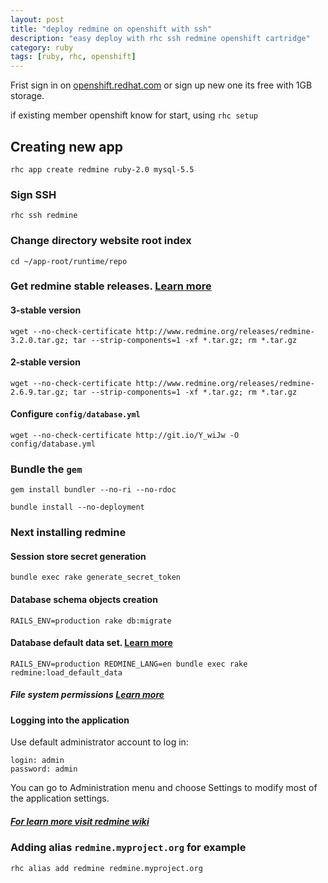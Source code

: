 ```yaml
---
layout: post
title: "deploy redmine on openshift with ssh"
description: "easy deploy with rhc ssh redmine openshift cartridge"
category: ruby
tags: [ruby, rhc, openshift]
---
```


Frist sign in on [openshift.redhat.com](https://openshift.redhat.com/app/login) or sign up new one its free with 1GB storage.

if existing member openshift know for start, using `rhc setup`

## Creating new app

~~~
rhc app create redmine ruby-2.0 mysql-5.5
~~~

### Sign SSH

~~~
rhc ssh redmine
~~~

### Change directory website root index

~~~
cd ~/app-root/runtime/repo
~~~

### Get redmine stable releases. [Learn more](http://bit.ly/1nLiH6m)

#### 3-stable version

~~~
wget --no-check-certificate http://www.redmine.org/releases/redmine-3.2.0.tar.gz; tar --strip-components=1 -xf *.tar.gz; rm *.tar.gz
~~~

#### 2-stable version

~~~
wget --no-check-certificate http://www.redmine.org/releases/redmine-2.6.9.tar.gz; tar --strip-components=1 -xf *.tar.gz; rm *.tar.gz
~~~

#### Configure `config/database.yml`

~~~
wget --no-check-certificate http://git.io/Y_wiJw -O config/database.yml
~~~

### Bundle the `gem`

~~~
gem install bundler --no-ri --no-rdoc
~~~

~~~
bundle install --no-deployment
~~~

### Next installing redmine

#### Session store secret generation

~~~
bundle exec rake generate_secret_token
~~~

#### Database schema objects creation

~~~
RAILS_ENV=production rake db:migrate
~~~

#### Database default data set. [Learn more](http://www.redmine.org/projects/redmine/wiki/RedmineInstall#Step-7-Database-default-data-set)

~~~
RAILS_ENV=production REDMINE_LANG=en bundle exec rake redmine:load_default_data
~~~

##### File system permissions [Learn more](http://www.redmine.org/projects/redmine/wiki/RedmineInstall#Step-8-File-system-permissions)

#### Logging into the application

Use default administrator account to log in:

~~~
login: admin
password: admin
~~~

You can go to Administration menu and choose Settings to modify most of the application settings.

##### [For learn more visit redmine wiki](http://bit.ly/1igVc0Z)

### Adding alias `redmine.myproject.org` for example

~~~
rhc alias add redmine redmine.myproject.org
~~~
